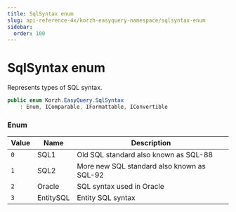 ```yaml
---
title: SqlSyntax enum
slug: api-reference-4x/korzh-easyquery-namespace/sqlsyntax-enum
sidebar:
  order: 100
---
```

# SqlSyntax enum

Represents types of SQL syntax.
```csharp
public enum Korzh.EasyQuery.SqlSyntax
    : Enum, IComparable, IFormattable, IConvertible

```

### Enum

| Value | Name | Description | 
| --- | --- | --- | 
| `0` | SQL1 | Old SQL standard also known as SQL-88 | 
| `1` | SQL2 | More new SQL standard also known as SQL-92 | 
| `2` | Oracle | SQL syntax used in Oracle | 
| `3` | EntitySQL | Entity SQL syntax |
